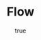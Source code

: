 ---
title: "Flow"
bookCover: "/assets/book-covers/flow.jpg"
slug: "flow"
bookAuthor: "Csickzentmihalyi"
rating: 10
done: false
tags: []
summary: false
detailedNotes: false
amazonLink: ""
author:
  name: Rico Trebeljahr
  picture: "/assets/blog/profile.jpeg"
---